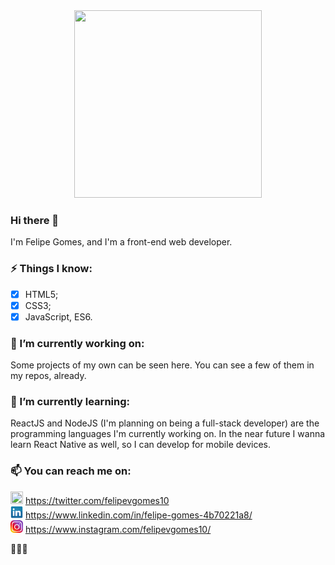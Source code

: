 <div style="text-align:center"><img src="https://media.giphy.com/media/h408T6Y5GfmXBKW62l/giphy.gif" height="300px" width="300px" /></div>

### Hi there 👋
I'm Felipe Gomes, and I'm a front-end web developer.

### ⚡ Things I know:
- [x] HTML5;
- [x] CSS3;
- [x] JavaScript, ES6.

### 🔭 I’m currently working on: 
Some projects of my own can be seen here. You can see a few of them in my repos, already.

### 🌱 I’m currently learning:
ReactJS and NodeJS (I'm planning on being a full-stack developer) are the programming languages I'm currently working on. In the near future I wanna learn React Native as well, so I can develop for mobile devices.

### 📫 You can reach me on:
<img src="https://i1.wp.com/openvisualfx.com/wp-content/uploads/2019/10/pnglot.com-twitter-bird-logo-png-139932.png?resize=1024%2C1024&ssl=1" height="20px" width="20px"> https://twitter.com/felipevgomes10 <br>
<img src="/img/linkedin.png" height="20px" width="20px"> https://www.linkedin.com/in/felipe-gomes-4b70221a8/ <br>
<img src="/img/instagram.png" height="20px" width="20px"> https://www.instagram.com/felipevgomes10/ <br>

👋👋👋
